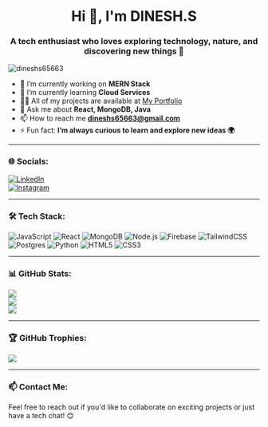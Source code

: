 <h1 align="center">Hi 👋, I'm DINESH.S</h1>
<h3 align="center">A tech enthusiast who loves exploring technology, nature, and discovering new things 🌟</h3>

<p align="left"> 
  <img src="https://komarev.com/ghpvc/?username=dineshs65663&label=Profile%20views&color=0e75b6&style=flat" alt="dineshs65663" /> 
</p>

- 🔭 I’m currently working on **MERN Stack**
- 🌱 I’m currently learning **Cloud Services**
- 👨‍💻 All of my projects are available at [My Portfolio](https://soft-rolypoly-494f2b.netlify.app/)
- 💬 Ask me about **React, MongoDB, Java**
- 📫 How to reach me **dineshs65663@gmail.com**
- ⚡ Fun fact: **I’m always curious to learn and explore new ideas 🌍**

---

### 🌐 Socials:
[![LinkedIn](https://img.shields.io/badge/LinkedIn-%230077B5.svg?style=for-the-badge&logo=linkedin&logoColor=white)](https://www.linkedin.com/in/dinesh-s-434359202)  
[![Instagram](https://img.shields.io/badge/Instagram-%23E4405F.svg?style=for-the-badge&logo=instagram&logoColor=white)](https://www.instagram.com/i_am_dinesh__kumar/)

---

### 🛠️ Tech Stack:
![JavaScript](https://img.shields.io/badge/javascript-%23323330.svg?style=for-the-badge&logo=javascript&logoColor=%23F7DF1E)
![React](https://img.shields.io/badge/react-%2320232a.svg?style=for-the-badge&logo=react&logoColor=%2361DAFB)
![MongoDB](https://img.shields.io/badge/MongoDB-%2347A248.svg?style=for-the-badge&logo=mongodb&logoColor=white)
![Node.js](https://img.shields.io/badge/Node.js-%2343853D.svg?style=for-the-badge&logo=node.js&logoColor=white)
![Firebase](https://img.shields.io/badge/firebase-%23039BE5.svg?style=for-the-badge&logo=firebase)
![TailwindCSS](https://img.shields.io/badge/tailwindcss-%2338B2AC.svg?style=for-the-badge&logo=tailwind-css&logoColor=white)
![Postgres](https://img.shields.io/badge/postgres-%23316192.svg?style=for-the-badge&logo=postgresql&logoColor=white)
![Python](https://img.shields.io/badge/python-%233776AB.svg?style=for-the-badge&logo=python&logoColor=white)
![HTML5](https://img.shields.io/badge/html5-%23E34F26.svg?style=for-the-badge&logo=html5&logoColor=white)
![CSS3](https://img.shields.io/badge/css3-%231572B6.svg?style=for-the-badge&logo=css3&logoColor=white)

---

### 📊 GitHub Stats:
![](https://github-readme-stats.vercel.app/api?username=dineshs65663&theme=radical&hide_border=false&include_all_commits=true&count_private=true)<br/>
![](https://github-readme-streak-stats.herokuapp.com/?user=dineshs65663&theme=radical&hide_border=false)<br/>
![](https://github-readme-stats.vercel.app/api/top-langs/?username=dineshs65663&theme=radical&hide_border=false&include_all_commits=true&count_private=true&layout=compact)

---

### 🏆 GitHub Trophies:
![](https://github-profile-trophy.vercel.app/?username=dineshs65663&theme=radical&no-frame=false&no-bg=true&margin-w=4)

---

### 📫 Contact Me:
Feel free to reach out if you'd like to collaborate on exciting projects or just have a tech chat! 😊
